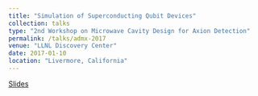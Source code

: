 ```yaml
---
title: "Simulation of Superconducting Qubit Devices"
collection: talks
type: "2nd Workshop on Microwave Cavity Design for Axion Detection"
permalink: /talks/admx-2017
venue: "LLNL Discovery Center"
date: 2017-01-10
location: "Livermore, California"
---
```


[Slides](https://nmaterise.github.io/files/materise_admx_qubits_170110.pdf)
